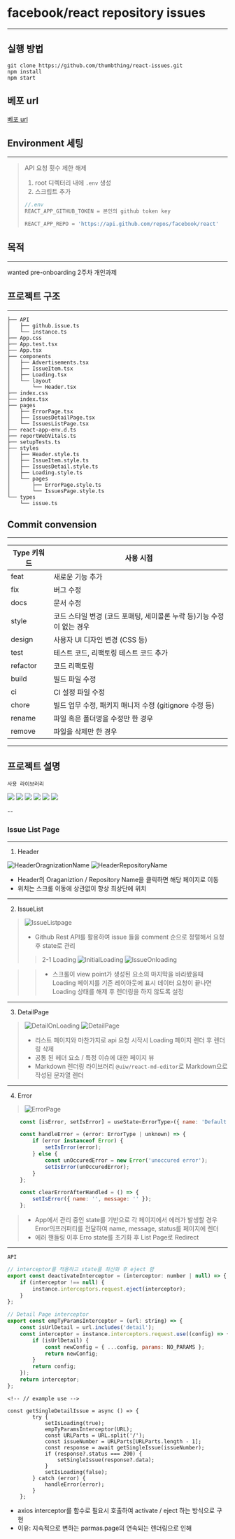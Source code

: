 # facebook/react repository issues

---
## 실행 방법

```shell
git clone https://github.com/thumbthing/react-issues.git
npm install
npm start
```
## 베포 url
 [베포 url](https://react-issues-rl4cyrtee-thumbthing.vercel.app/)

## Environment 세팅

---
>  API 요청 횟수 제한 해제
> 1. root 디렉터리 내에 `.env` 생성
> 2. 스크립트 추가
> ```javascript
> //.env
> REACT_APP_GITHUB_TOKEN = 본인의 github token key
>
> REACT_APP_REPO = 'https://api.github.com/repos/facebook/react'
> ```

## 목적

---
wanted pre-onboarding 2주차 개인과제

## 프로젝트 구조

---

```shell
├── API
│   ├── github.issue.ts
│   └── instance.ts
├── App.css
├── App.test.tsx
├── App.tsx
├── components
│   ├── Advertisements.tsx
│   ├── IssueItem.tsx
│   ├── Loading.tsx
│   └── layout
│       └── Header.tsx
├── index.css
├── index.tsx
├── pages
│   ├── ErrorPage.tsx
│   ├── IssuesDetailPage.tsx
│   └── IssuesListPage.tsx
├── react-app-env.d.ts
├── reportWebVitals.ts
├── setupTests.ts
├── styles
│   ├── Header.style.ts
│   ├── IssueItem.style.ts
│   ├── IssuesDetail.style.ts
│   ├── Loading.style.ts
│   └── pages
│       ├── ErrorPage.style.ts
│       └── IssuesPage.style.ts
└── types
    └── issue.ts
```

## Commit convension

---

| Type 키워드 | 사용 시점                                                             |
| ----------- | --------------------------------------------------------------------- |
| feat        | 새로운 기능 추가                                                      |
| fix         | 버그 수정                                                             |
| docs        | 문서 수정                                                             |
| style       | 코드 스타일 변경 (코드 포매팅, 세미콜론 누락 등)기능 수정이 없는 경우 |
| design      | 사용자 UI 디자인 변경 (CSS 등)                                        |
| test        | 테스트 코드, 리팩토링 테스트 코드 추가                                |
| refactor    | 코드 리팩토링                                                         |
| build       | 빌드 파일 수정                                                        |
| ci          | CI 설정 파일 수정                                                     |
| chore       | 빌드 업무 수정, 패키지 매니저 수정 (gitignore 수정 등)                |
| rename      | 파일 혹은 폴더명을 수정만 한 경우                                     |
| remove      | 파일을 삭제만 한 경우                                                 |

---

## 프로젝트 설명

`사용 라이브러리`

<img src='https://user-images.githubusercontent.com/123078739/234895132-18ab503a-fcc7-486d-b89a-cb0cc1f7796b.svg' />
<img src='https://user-images.githubusercontent.com/123078739/234895162-42f905c6-765d-44d2-bcb1-b011286ef6b2.svg' />
<img src='https://camo.githubusercontent.com/6cafef69921d1cdf4aac79e0b96cfb4d58c2cfa08d791d31178da11e3d75f78c/68747470733a2f2f696d672e736869656c64732e696f2f62616467652f6178696f732d3541323945343f7374796c653d666f722d7468652d6261646765266c6f676f3d6178696f73266c6f676f436f6c6f723d7768697465' />
<img src='https://user-images.githubusercontent.com/123078739/234895191-c1198a7b-9e2e-499a-8e61-c3b87bf8e2c2.svg' />
<img src='https://camo.githubusercontent.com/2350f320fdbfd9c83a5b01c23d90d29021f8f296075425b78603ba24d816818e/68747470733a2f2f696d672e736869656c64732e696f2f62616467652f70726574746965722d4637423933453f7374796c653d666f722d7468652d6261646765266c6f676f3d7072657474696572266c6f676f436f6c6f723d626c61636b' />
<img src='https://user-images.githubusercontent.com/123078739/234895185-7fd6c334-faca-4520-8551-2f20b32f085e.svg' />

--

### Issue List Page
---
1. Header

![HeaderOragnizationName](image/Header_organizaion_name_link.png)
![HeaderRepositoryName](image/Header_repository_name_link.png)
- Header의 Oraganiztion / Repository Name을 클릭하면 해당 페이지로 이동
- 위치는 스크롤 이동에 상관없이 항상 최상단에 위치

---
2. IssueList

> ![IssueListpage](image/IssueList_page.png)
>
> - Github Rest API를 활용하여 issue 들을 comment 순으로 정렬해서 요청 후 state로 관리
>
> > 2-1 Loading
> > ![InitialLoading](image/Loading_initial.png)
> > ![IssueOnloading](image/IssueList_Loading.png)

> > - 스크롤이 view point가 생성된 요소의 마지막을 바라봤을때 Loading 페이지를 기존 레이아웃에 표시
> > 데이터 요청이 끝나면 Loading 상태를 해제 후 렌더링을 하지 않도록 설정

---

3. DetailPage

> ![DetailOnLoading](image/Loading_initial.png)
> ![DetailPage](image/Issue_Detail.png)
>
> - 리스트 페이지와 마찬가지로 api 요청 시작시 Loading 페이지 렌더 후 렌더링 삭제
> - 공통 된 헤더 요소 / 특정 이슈에 대한 페이지 뷰
> - Markdown 렌더링 라이브러리 `@uiw/react-md-editor`로 Markdown으로 작성된 문자열 렌더

---

 4. Error

> ![ErrorPage](image/ErrorPage.png)

```javascript
    const [isError, setIsError] = useState<ErrorType>({ name: 'Default Error Name', < > message: 'Default Error Message' });

    const handleError = (error: ErrorType | unknown) => {
        if (error instanceof Error) {
            setIsError(error);
        } else {
            const unOccuredError = new Error('unoccured error');
            setIsError(unOccuredError);
        }
    };

    const clearErrorAfterHandled = () => {
        setIsError({ name: '', message: '' });
    };
 ```
>
>
> - App에서 관리 중인 state를 기반으로 각 페이지에서 에러가 발생할 경우 Error의프러퍼티를 전달하여 name, message, status를 페이지에 렌더
> - 에러 핸들링 이후 Erro state를 초기화 후 List Page로 Redirect

---
`API`

```javascript
// interceptor를 적용하고 state를 최신화 후 eject 함
export const deactivateInterceptor = (interceptor: number | null) => {
	if (interceptor !== null) {
		instance.interceptors.request.eject(interceptor);
	}
};

// Detail Page interceptor
export const empTyParamsInterceptor = (url: string) => {
	const isUrlDetail = url.includes('detail');
	const interceptor = instance.interceptors.request.use((config) => {
		if (isUrlDetail) {
			const newConfig = { ...config, params: NO_PARAMS };
			return newConfig;
		}
		return config;
	});
	return interceptor;
};
```

```javacript
<!-- // example use -->

const getSingleDetailIssue = async () => {
		try {
			setIsLoading(true);
			empTyParamsInterceptor(URL);
			const URLParts = URL.split('/');
			const issueNumber = URLParts[URLParts.length - 1];
			const response = await getSingleIssue(issueNumber);
			if (response?.status === 200) {
				setSingleIssue(response?.data);
			}
			setIsLoading(false);
		} catch (error) {
			handleError(error);
		}
	};

```

- axios interceptor를 함수로 필요시 호출하여 activate / eject 하는 방식으로 구현
- 이유: 지속적으로 변하는 parmas.page의 연속되는 렌더링으로 인해